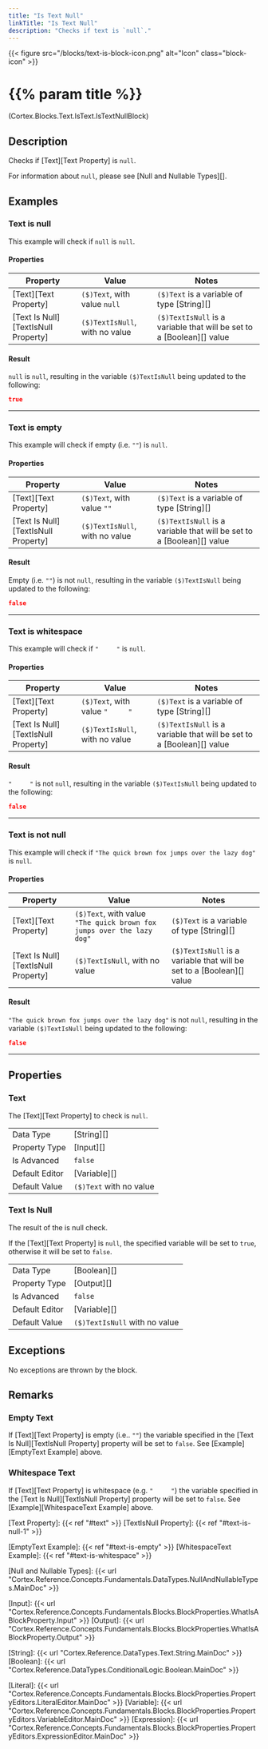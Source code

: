 ```yaml
---
title: "Is Text Null"
linkTitle: "Is Text Null"
description: "Checks if text is `null`."
---
```


{{< figure src="/blocks/text-is-block-icon.png" alt="Icon" class="block-icon" >}}

# {{% param title %}}

<p class="namespace">(Cortex.Blocks.Text.IsText.IsTextNullBlock)</p>

## Description

Checks if [Text][Text Property] is `null`.

For information about `null`, please see [Null and Nullable Types][].

## Examples

### Text is null

This example will check if `null` is `null`.

#### Properties

| Property           | Value                     | Notes                                    |
|--------------------|---------------------------|------------------------------------------|
| [Text][Text Property] | `($)Text`, with value `null` | `($)Text` is a variable of type [String][] |
| [Text Is Null][TextIsNull Property] | `($)TextIsNull`, with no value | `($)TextIsNull` is a variable that will be set to a [Boolean][] value |

#### Result

`null` is `null`, resulting in the variable `($)TextIsNull` being updated to the following:

```json
true
```

***

### Text is empty

This example will check if empty (i.e. `""`) is `null`.

#### Properties

| Property           | Value                     | Notes                                    |
|--------------------|---------------------------|------------------------------------------|
| [Text][Text Property] | `($)Text`, with value `""` | `($)Text` is a variable of type [String][] |
| [Text Is Null][TextIsNull Property] | `($)TextIsNull`, with no value | `($)TextIsNull` is a variable that will be set to a [Boolean][] value |

#### Result

Empty (i.e. `""`) is not `null`, resulting in the variable `($)TextIsNull` being updated to the following:

```json
false
```

***

### Text is whitespace

This example will check if `"     "` is `null`.

#### Properties

| Property           | Value                     | Notes                                    |
|--------------------|---------------------------|------------------------------------------|
| [Text][Text Property] | `($)Text`, with value `"     "` | `($)Text` is a variable of type [String][] |
| [Text Is Null][TextIsNull Property] | `($)TextIsNull`, with no value | `($)TextIsNull` is a variable that will be set to a [Boolean][] value |

#### Result

`"     "` is not `null`, resulting in the variable `($)TextIsNull` being updated to the following:

```json
false
```

***

### Text is not null

This example will check if `"The quick brown fox jumps over the lazy dog"` is `null`.

#### Properties

| Property           | Value                     | Notes                                    |
|--------------------|---------------------------|------------------------------------------|
| [Text][Text Property] | `($)Text`, with value `"The quick brown fox jumps over the lazy dog"` | `($)Text` is a variable of type [String][] |
| [Text Is Null][TextIsNull Property] | `($)TextIsNull`, with no value | `($)TextIsNull` is a variable that will be set to a [Boolean][] value |

#### Result

`"The quick brown fox jumps over the lazy dog"` is not `null`, resulting in the variable `($)TextIsNull` being updated to the following:

```json
false
```

***

## Properties

### Text

The [Text][Text Property] to check is `null`.

| | |
|--------------------|---------------------------|
| Data Type | [String][] |
| Property Type | [Input][] |
| Is Advanced | `false` |
| Default Editor | [Variable][] |
| Default Value | `($)Text` with no value |

### Text Is Null

The result of the is null check.

If the [Text][Text Property] is `null`, the specified variable will be set to `true`, otherwise it will be set to `false`.

| | |
|--------------------|---------------------------|
| Data Type | [Boolean][] |
| Property Type | [Output][] |
| Is Advanced | `false` |
| Default Editor | [Variable][] |
| Default Value | `($)TextIsNull` with no value |

## Exceptions

No exceptions are thrown by the block.

## Remarks

### Empty Text

If [Text][Text Property] is empty (i.e.. `""`) the variable specified in the [Text Is Null][TextIsNull Property]  property will be set to `false`. See [Example][EmptyText Example] above.

### Whitespace Text

If [Text][Text Property] is whitespace (e.g. `"     "`) the variable specified in the [Text Is Null][TextIsNull Property] property will be set to `false`. See [Example][WhitespaceText Example] above.

[Text Property]: {{< ref "#text" >}}
[TextIsNull Property]: {{< ref "#text-is-null-1" >}}

[EmptyText Example]: {{< ref "#text-is-empty" >}}
[WhitespaceText Example]: {{< ref "#text-is-whitespace" >}}

[Null and Nullable Types]: {{< url "Cortex.Reference.Concepts.Fundamentals.DataTypes.NullAndNullableTypes.MainDoc" >}}

[Input]: {{< url "Cortex.Reference.Concepts.Fundamentals.Blocks.BlockProperties.WhatIsABlockProperty.Input" >}}
[Output]: {{< url "Cortex.Reference.Concepts.Fundamentals.Blocks.BlockProperties.WhatIsABlockProperty.Output" >}}

[String]: {{< url "Cortex.Reference.DataTypes.Text.String.MainDoc" >}}
[Boolean]: {{< url "Cortex.Reference.DataTypes.ConditionalLogic.Boolean.MainDoc" >}}

[Literal]: {{< url "Cortex.Reference.Concepts.Fundamentals.Blocks.BlockProperties.PropertyEditors.LiteralEditor.MainDoc" >}}
[Variable]: {{< url "Cortex.Reference.Concepts.Fundamentals.Blocks.BlockProperties.PropertyEditors.VariableEditor.MainDoc" >}}
[Expression]: {{< url "Cortex.Reference.Concepts.Fundamentals.Blocks.BlockProperties.PropertyEditors.ExpressionEditor.MainDoc" >}}
